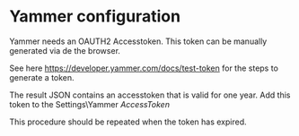 # Yammer configuration

Yammer needs an OAUTH2 Accesstoken. This token can be manually generated via de the browser.

See here <https://developer.yammer.com/docs/test-token> for the steps to generate a token.

The result JSON contains an accesstoken that is valid for one year. Add this token to the Settings\\Yammer *AccessToken*

This procedure should be repeated when the token has expired.
